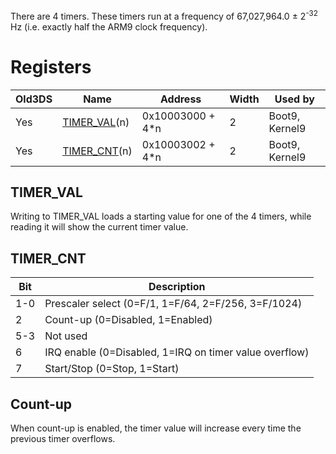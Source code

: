 There are 4 timers. These timers run at a frequency of 67,027,964.0 ±
2<sup>-32</sup> Hz (i.e. exactly half the ARM9 clock frequency).

# Registers

| Old3DS | Name                                  | Address           | Width | Used by        |
|--------|---------------------------------------|-------------------|-------|----------------|
| Yes    | [TIMER_VAL](#TIMER_VAL "wikilink")(n) | 0x10003000 + 4\*n | 2     | Boot9, Kernel9 |
| Yes    | [TIMER_CNT](#TIMER_CNT "wikilink")(n) | 0x10003002 + 4\*n | 2     | Boot9, Kernel9 |

## TIMER_VAL

Writing to TIMER_VAL loads a starting value for one of the 4 timers,
while reading it will show the current timer value.

## TIMER_CNT

| Bit | Description                                            |
|-----|--------------------------------------------------------|
| 1-0 | Prescaler select (0=F/1, 1=F/64, 2=F/256, 3=F/1024)    |
| 2   | Count-up (0=Disabled, 1=Enabled)                       |
| 5-3 | Not used                                               |
| 6   | IRQ enable (0=Disabled, 1=IRQ on timer value overflow) |
| 7   | Start/Stop (0=Stop, 1=Start)                           |

## Count-up

When count-up is enabled, the timer value will increase every time the
previous timer overflows.